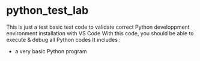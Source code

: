 # python_test_lab
This is just a test basic test code to validate correct Python developpment environment installation with VS Code
With this code, you should be able to execute & debug all Python codes
It includes :
- a very basic Python program
